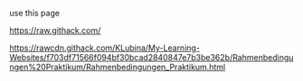 use this page

https://raw.githack.com/

https://rawcdn.githack.com/KLubina/My-Learning-Websites/f703df71566f094bf30bcad2840847e7b3be362b/Rahmenbedingungen%20Praktikum/Rahmenbedingungen_Praktikum.html
